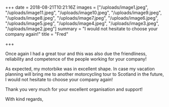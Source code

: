 +++
date = 2018-08-21T10:21:16Z
images = ["/uploads/image1.jpeg", "/uploads/image11.jpeg", "/uploads/image10.jpeg", "/uploads/image9.jpeg", "/uploads/image8.jpeg", "/uploads/image7.jpeg", "/uploads/image6.jpeg", "/uploads/image5.jpeg", "/uploads/image4.jpeg", "/uploads/image3.jpeg", "/uploads/image2.jpeg"]
summary = "I would not hesitate to choose your company again!"
title = "Fred"

+++
  
Once again I had a great tour and this was also due the friendliness, reliability and competence of the people working for your company! 

As expected, my motorbike was in excellent shape. In case my vacation planning will bring me to another motorcycling tour to Scotland in the future, I would not hesitate to choose your company again! 

Thank you very much for your excellent organisation and support!

With kind regards,